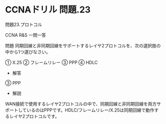 # CCNAドリル 問題.23

問題23.プロトコル

CCNA R&S 一問一答

問題
同期回線と非同期回線をサポートするレイヤ2プロトコルを、次の選択肢の中から1つ選びなさい。

① X.25
② フレームリレー
③ PPP
④ HDLC

- 解答

③ PPP

- 解説

WAN接続で使用するレイヤ2プロトコルの中で、同期回線と非同期回線を両方サポートしているのはPPPです。HDLC/フレームリレー/X.25は同期回線で動作するレイヤ2プロトコルです。